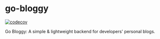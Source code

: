 # go-bloggy

[![codecov](https://codecov.io/gh/samgozman/go-bloggy/graph/badge.svg?token=Gk2j7fAlI9)](https://codecov.io/gh/samgozman/go-bloggy)

Go Bloggy: A simple &amp; lightweight backend for developers' personal blogs.
